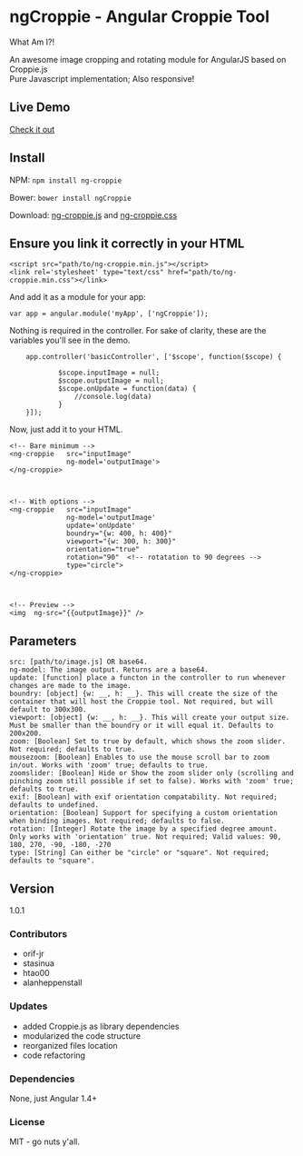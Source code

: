 # ngCroppie - Angular Croppie Tool
What Am I?!

An awesome image cropping and rotating module for AngularJS based on Croppie.js<br>
Pure Javascript implementation; Also responsive!

## Live Demo

[Check it out](https://allenroyston.herokuapp.com/access/acr-croppie/)

## Install
NPM: `npm install ng-croppie`

Bower: `bower install ngCroppie`

Download: [ng-croppie.js](ng-croppie.js) and [ng-croppie.css](ng-croppie.css)

## Ensure you link it correctly in your HTML<br>
```
<script src="path/to/ng-croppie.min.js"></script>
<link rel='stylesheet' type="text/css" href="path/to/ng-croppie.min.css"></link>
```
<!--
## CDN
cdnjs.com provides croppie via cdn https://cdnjs.com/libraries/ng-croppie
```
https://cdnjs.cloudflare.com/ajax/libs/ng-croppie/{version}/ng-croppie.min.css
https://cdnjs.cloudflare.com/ajax/libs/ng-croppie/{version}/ng-croppie.min.js
```
-->

And add it as a module for your app:<br>
```
var app = angular.module('myApp', ['ngCroppie']);
```


Nothing is required in the controller. For sake of clarity, these are the variables you'll see in the demo.<br>
```
    app.controller('basicController', ['$scope', function($scope) {

            $scope.inputImage = null;
            $scope.outputImage = null;
            $scope.onUpdate = function(data) {
                //console.log(data)
            }
    }]);
```


Now, just add it to your HTML.<br>
```
<!-- Bare minimum -->
<ng-croppie   src="inputImage"
              ng-model='outputImage'>
</ng-croppie>



<!-- With options -->
<ng-croppie   src="inputImage"
              ng-model='outputImage'
              update='onUpdate'
              boundry="{w: 400, h: 400}"
              viewport="{w: 300, h: 300}"
              orientation="true"
              rotation="90"  <!-- rotatation to 90 degrees -->
              type="circle">
</ng-croppie>



<!-- Preview -->
<img  ng-src="{{outputImage}}" />
```


## Parameters
```
src: [path/to/image.js] OR base64. 
ng-model: The image output. Returns are a base64. 
update: [function] place a functon in the controller to run whenever changes are made to the image. 
boundry: [object] {w: __, h: __}. This will create the size of the container that will host the Croppie tool. Not required, but will default to 300x300. 
viewport: [object] {w: __, h: __}. This will create your output size. Must be smaller than the boundry or it will equal it. Defaults to 200x200. 
zoom: [Boolean] Set to true by default, which shows the zoom slider. Not required; defaults to true.
mousezoom: [Boolean] Enables to use the mouse scroll bar to zoom in/out. Works with 'zoom' true; defaults to true.
zoomslider: [Boolean] Hide or Show the zoom slider only (scrolling and pinching zoom still possible if set to false). Works with 'zoom' true; defaults to true.
exif: [Boolean] with exif orientation compatability. Not required; defaults to undefined.
orientation: [Boolean] Support for specifying a custom orientation when binding images. Not required; defaults to false.
rotation: [Integer] Rotate the image by a specified degree amount. Only works with 'orientation' true. Not required; Valid values: 90, 180, 270, -90, -180, -270
type: [String] Can either be "circle" or "square". Not required; defaults to "square". 
```

## Version
1.0.1

### Contributors

- orif-jr
- stasinua
- htao00
- alanheppenstall

### Updates
- added Croppie.js as library dependencies
- modularized the code structure
- reorganized files location
- code refactoring

### Dependencies
None, just Angular 1.4+


### License
MIT - go nuts y'all.
